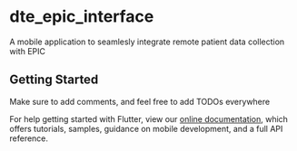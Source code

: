# dte_epic_interface

A mobile application to seamlesly integrate remote patient data collection with EPIC

## Getting Started
Make sure to add comments, and feel free to add TODOs everywhere

For help getting started with Flutter, view our
[online documentation](https://flutter.dev/docs), which offers tutorials,
samples, guidance on mobile development, and a full API reference.
